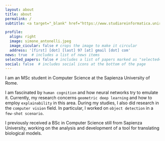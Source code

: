 ```yaml
---
layout: about
title: about
permalink: /
subtitle: <a target="_blank" href="https://www.studiareinformatica.uniroma1.it/master-course-computer-science" title="Master course in Computer Science">Computer Science Department</a> &bull; <a target="_blank" href="https://www.uniroma1.it/en/pagina-strutturale/home" title="Sapienza University of Rome">Sapienza University of Rome</a>

profile:
  align: right
  image: simone_antonelli.jpeg
  image_cicular: false # crops the image to make it circular
  address: '[first] [dot] [last] 97 [at] gmail [dot] com'
news: true  # includes a list of news items
selected_papers: false # includes a list of papers marked as "selected={true}"
social: false  # includes social icons at the bottom of the page
---
```


I am an MSc student in Computer Science at the Sapienza University of Rome.

I am fascinated by `human cognition` and how neural networks try to emulate it. Currently, my research concerns `geometric deep learning` and how to employ `explainability` in this area. 
During my studies, I also did research in the `computer vision` field. In particular, I worked on `object detection` in a `few-shot scenario`.

I previously received a BSc in Computer Science still from Sapienza University, working on the analysis and development of a tool for translating biological models.
